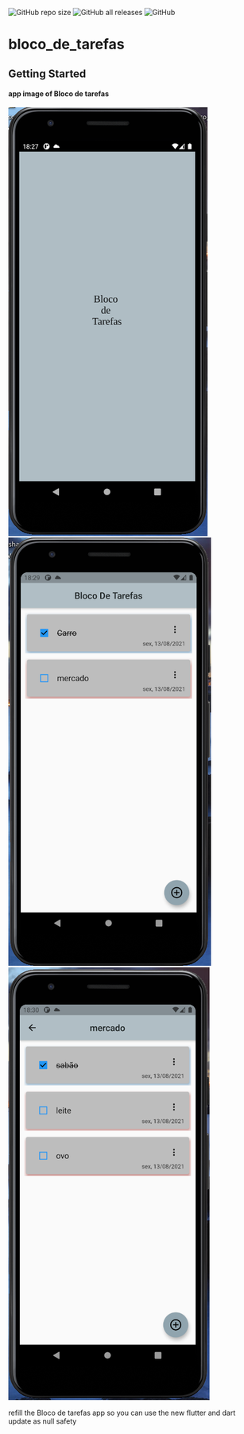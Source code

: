 ![GitHub repo size](https://img.shields.io/github/repo-size/nevitonviana/Bloco-De-Tarefas-com-Flutter) ![GitHub all releases](https://img.shields.io/github/downloads/nevitonviana/Bloco-De-Tarefas-com-Flutter/total) ![GitHub](https://img.shields.io/github/license/nevitonviana/Bloco-De-Tarefas-com-Flutter) 



# bloco_de_tarefas



## Getting Started

#### app image of Bloco de tarefas 
![page initial](https://github.com/nevitonviana/Bloco-De-Tarefas-com-Flutter/blob/bloco-de-tarefas-Null-safety/screenshot/printLogo.png) ![page home](https://github.com/nevitonviana/Bloco-De-Tarefas-com-Flutter/blob/bloco-de-tarefas-Null-safety/screenshot/printHome.png) ![page tarefa](https://github.com/nevitonviana/Bloco-De-Tarefas-com-Flutter/blob/bloco-de-tarefas-Null-safety/screenshot/printTarefa.png)


refill the Bloco de tarefas app so you can use the new flutter and dart update as null safety
